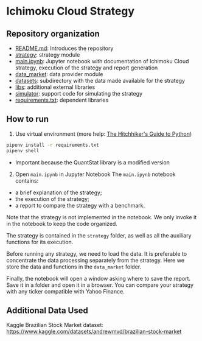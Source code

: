 # Ichimoku Cloud Strategy

## Repository organization

- [README.md](README.md): Introduces the repository
- [strategy](strategy/): strategy module
- [main.ipynb](main.ipynb): Jupyter notebook with documentation of Ichimoku Cloud strategy, execution of the strategy and report generation
- [data_market](data_market/): data provider module
- [datasets](datasets/): subdirectory with the data made available for the strategy
- [libs](libs/): additional external libraries
- [simulator](simulator/): support code for simulating the strategy
- [requirements.txt](requirements.txt): dependent libraries

## How to run

1. Use virtual environment (more help: [The Hitchhiker's Guide to Python](https://docs.python-guide.org/dev/virtualenvs/))
```bash
pipenv install -r requirements.txt
pipenv shell
```
- Important because the QuantStat library is a modified version
2. Open `main.ipynb` in Jupyter Notebook
The `main.ipynb` notebook contains:

- a brief explanation of the strategy;
- the execution of the strategy;
- a report to compare the strategy with a benchmark.

Note that the strategy is not implemented in the notebook. We only invoke it in the notebook to keep the code organized.

The strategy is contained in the `strategy` folder, as well as all the auxiliary functions for its execution.

Before running any strategy, we need to load the data. It is preferable to concentrate the data processing separately from the strategy. Here we store the data and functions in the `data_market` folder.

Finally, the notebook will open a window asking where to save the report. Save it in a folder and open it in a browser. You can compare your strategy with any ticker compatible with Yahoo Finance.

## Additional Data Used

Kaggle Brazilian Stock Market dataset: https://www.kaggle.com/datasets/andrewmvd/brazilian-stock-market